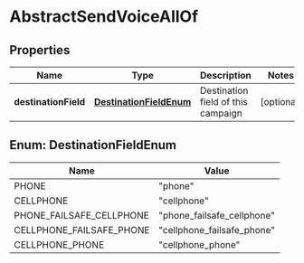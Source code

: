 

# AbstractSendVoiceAllOf


## Properties

| Name | Type | Description | Notes |
|------------ | ------------- | ------------- | -------------|
|**destinationField** | [**DestinationFieldEnum**](#DestinationFieldEnum) | Destination field of this campaign |  [optional] |



## Enum: DestinationFieldEnum

| Name | Value |
|---- | -----|
| PHONE | &quot;phone&quot; |
| CELLPHONE | &quot;cellphone&quot; |
| PHONE_FAILSAFE_CELLPHONE | &quot;phone_failsafe_cellphone&quot; |
| CELLPHONE_FAILSAFE_PHONE | &quot;cellphone_failsafe_phone&quot; |
| CELLPHONE_PHONE | &quot;cellphone_phone&quot; |



